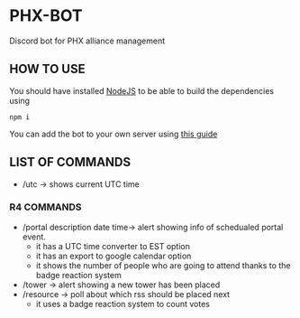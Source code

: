 # PHX-BOT
Discord bot for PHX alliance management

## HOW TO USE
You should have installed [NodeJS](https://nodejs.org/en/) to be able to build the dependencies using
```
npm i
```

You can add the bot to your own server using [this guide](https://discordjs.guide/preparations/adding-your-bot-to-servers.html#creating-and-using-your-invite-link)

## LIST OF COMMANDS
 - /utc -> shows current UTC time

### R4 COMMANDS
 - /portal description date time-> alert showing info of schedualed portal event.
   - it has a UTC time converter to EST option
   - it has an export to google calendar option
   - it shows the number of people who are going to attend thanks to the badge reaction system
 - /tower -> alert showing a new tower has been placed
 - /resource -> poll about which rss should be placed next
   - it uses a badge reaction system to count votes
